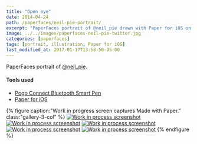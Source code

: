 ```yaml
---
title: "Open eye"
date: 2014-04-24
path: /paperfaces/neil-pie-portrait/
excerpt: "PaperFaces portrait of @neil_pie drawn with Paper for iOS on an iPad."
image: ../../images/paperfaces-neil-pie-twitter.jpg
categories: [paperfaces]
tags: [portrait, illustration, Paper for iOS]
last_modified_at: 2017-01-17T13:58:56-05:00
---
```


PaperFaces portrait of [@neil_pie](https://twitter.com/neil_pie).

#### Tools used

- [Pogo Connect Bluetooth Smart Pen](https://www.amazon.com/gp/product/B009K448L4/ref=as_li_ss_tl?ie=UTF8&camp=1789&creative=390957&creativeASIN=B009K448L4&linkCode=as2&tag=mademist-20)
- [Paper for iOS](https://paper.bywetransfer.com/)

{% figure caption:"Work in progress screen captures Made with Paper." class:"gallery-3-col" %}
[![Work in process screenshot](../../images/paperfaces-neil-pie-process-1-600.jpg)](../../images/paperfaces-neil-pie-process-1-lg.jpg)
[![Work in process screenshot](../../images/paperfaces-neil-pie-process-2-600.jpg)](../../images/paperfaces-neil-pie-process-2-lg.jpg)
[![Work in process screenshot](../../images/paperfaces-neil-pie-process-3-600.jpg)](../../images/paperfaces-neil-pie-process-3-lg.jpg)
[![Work in process screenshot](../../images/paperfaces-neil-pie-process-4-600.jpg)](../../images/paperfaces-neil-pie-process-4-lg.jpg)
[![Work in process screenshot](../../images/paperfaces-neil-pie-process-5-600.jpg)](../../images/paperfaces-neil-pie-process-5-lg.jpg)
{% endfigure %}
